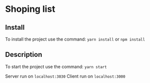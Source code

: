 # Shoping list

## Install

To install the project use the command: `yarn install` or `npm install`

## Description

To start the project use the command: `yarn start`

Server run on `localhost:3030`
Client run on `localhost:3000`